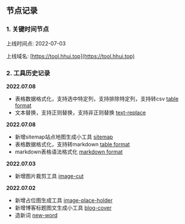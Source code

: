节点记录
---

### 1. 关键时间节点

上线时间点: 2022-07-03

上线域名: [https://tool.hhui.top](https://tool.hhui.top)

### 2. 工具历史记录

**2022.07.08**

- 表格数据格式化，支持选中特定列，支持排除特定列，支持转csv [table format](https://tool.hhui.top/tools/text/table_format/)
- 文本替换，支持正则替换，支持非正则替换 [text-replace](https://tool.hhui.top/tools/text/text_replace)

**2022.07.08**

- 新增sitemap站点地图生成小工具 [sitemap](https://tool.hhui.top/tools/devops/sitemap)
- 表格数据格式化，支持转markdown [table format](https://tool.hhui.top/tools/text/table_format/)
- markdown表格语法格式化 [markdown format](https://tool.hhui.top/tools/code/mdFormat/)

**2022.07.03**

- 新增图片裁剪工具 [image-cut](https://tool.hhui.top/tools/image/cut/)

**2022.07.02**

- 新增占位图生成工具 [image-place-holder](https://tool.hhui.top/tools/merge/imgholder/)
- 新增博客标题图文生成小工具 [blog-cover](https://tool.hhui.top/tools/merge/blogCover/)
- 造新词 [new-word](https://tool.hhui.top/tools/text/newWord/)
